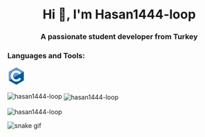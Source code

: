 
<h1 align="center">Hi 👋, I'm Hasan1444-loop</h1>
<h3 align="center">A passionate student developer from Turkey</h3>


<p align="left">

</p>

<h3 align="left">Languages and Tools:</h3>
<p align="left"> <a href="https://www.cprogramming.com/" target="_blank" rel="noreferrer"> <img src="https://raw.githubusercontent.com/devicons/devicon/master/icons/c/c-original.svg" alt="c" width="40" height="40"/> </a> </p>

<p><img align="left" src="https://github-readme-stats.vercel.app/api/top-langs?username=hasan1444-loop&show_icons=true&locale=en&layout=compact" alt="hasan1444-loop" /></p>

<p>&nbsp;<img align="center" src="https://github-readme-stats.vercel.app/api?username=hasan1444-loop&show_icons=true&locale=en" alt="hasan1444-loop" /></p>

<p><img align="center" src="https://github-readme-streak-stats.herokuapp.com/?user=hasan1444-loop&" alt="hasan1444-loop" /></p>

![snake gif](https://github.com/Hasan1444-loop/Hasan1444-loop/blob/output/github-contribution-grid-snake.gif)
